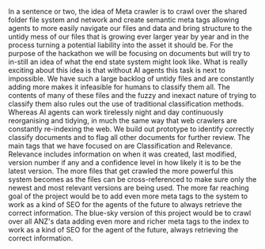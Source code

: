 In a sentence or two, the idea of Meta crawler is to crawl over the shared folder file system and network and create semantic meta tags allowing agents to more easily navigate our files and data and bring structure to the untidy mess of our files that is growing ever larger year by year and in the process turning a potential liability into the asset it should be. 
For the purpose of the hackathon we will be focusing on documents but will try to in-still an idea of what the end state system might look like. What is really exciting about this idea is that without AI agents this task is next to impossible. We have such a large backlog of untidy files and are constantly adding more makes it infeasible for humans to classify them all. 
The contents of many of these files and the fuzzy and inexact nature of trying to classify them also rules out the use of traditional classification methods. Whereas AI agents can work tirelessly night and day continuously reorganising and tidying, in much the same way that web crawlers are constantly re-indexing the web. 
We build out prototype to identify correctly classify documents and to flag all other documents for further review.
The main tags that we have focused on are Classification and Relevance. 
Relevance includes information on when it was created, last modified, version number if any and a confidence level in how likely it is to be the latest version. 
The more files that get crawled the more powerful this system becomes as the files can be cross-referenced to make sure only the newest and most relevant versions are being used. 
The more far reaching goal of the project would be to add even more meta tags to the system to work as a kind of SEO for the agents of the future to always retrieve the correct information.
The blue-sky version of this project would be to crawl over all ANZ's data adding even more and richer meta tags to the index to work as a kind of SEO for the agent of the future, always retrieving the correct information.
